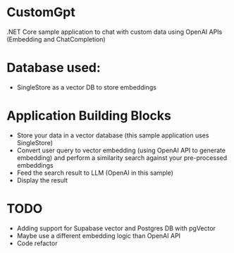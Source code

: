 # CustomGpt
.NET Core sample application to chat with custom data using OpenAI APIs (Embedding and ChatCompletion)

# Database used:
- SingleStore as a vector DB to store embeddings

# Application Building Blocks
  - Store your data in a vector database (this sample application uses SingleStore)
  - Convert user query to vector embedding (using OpenAI API to generate embedding) and perform a similarity search against your pre-processed embeddings
  - Feed the search result to LLM (OpenAI in this sample)
  - Display the result

# TODO
- Adding support for Supabase vector and Postgres DB with pgVector
- Maybe use a different embedding logic than OpenAI API
- Code refactor
